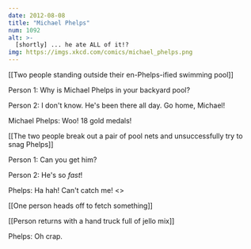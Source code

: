 ```yaml
---
date: 2012-08-08
title: "Michael Phelps"
num: 1092
alt: >-
  [shortly] ... he ate ALL of it!?
img: https://imgs.xkcd.com/comics/michael_phelps.png
---
```

[[Two people standing outside their en-Phelps-ified swimming pool]]

Person 1: Why is Michael Phelps in your backyard pool?

Person 2: I don't know. He's been there all day.  Go home, Michael!

Michael Phelps: Woo! 18 gold medals!

[[The two people break out a pair of pool nets and unsuccessfully try to snag Phelps]]

Person 1: Can you get him?

Person 2: He's so *fast*!

Phelps: Ha hah! Can't catch me! <<Splash splash>>

[[One person heads off to fetch something]]

[[Person returns with a hand truck full of jello mix]]

Phelps: Oh crap.

